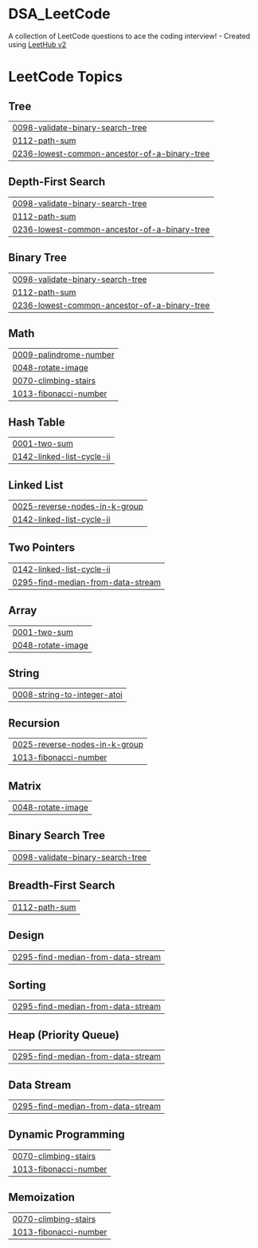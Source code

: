 # DSA_LeetCode
A collection of LeetCode questions to ace the coding interview! - Created using [LeetHub v2](https://github.com/arunbhardwaj/LeetHub-2.0)

<!---LeetCode Topics Start-->
# LeetCode Topics
## Tree
|  |
| ------- |
| [0098-validate-binary-search-tree](https://github.com/rohanmaiti/DSA_LeetCode/tree/master/0098-validate-binary-search-tree) |
| [0112-path-sum](https://github.com/rohanmaiti/DSA_LeetCode/tree/master/0112-path-sum) |
| [0236-lowest-common-ancestor-of-a-binary-tree](https://github.com/rohanmaiti/DSA_LeetCode/tree/master/0236-lowest-common-ancestor-of-a-binary-tree) |
## Depth-First Search
|  |
| ------- |
| [0098-validate-binary-search-tree](https://github.com/rohanmaiti/DSA_LeetCode/tree/master/0098-validate-binary-search-tree) |
| [0112-path-sum](https://github.com/rohanmaiti/DSA_LeetCode/tree/master/0112-path-sum) |
| [0236-lowest-common-ancestor-of-a-binary-tree](https://github.com/rohanmaiti/DSA_LeetCode/tree/master/0236-lowest-common-ancestor-of-a-binary-tree) |
## Binary Tree
|  |
| ------- |
| [0098-validate-binary-search-tree](https://github.com/rohanmaiti/DSA_LeetCode/tree/master/0098-validate-binary-search-tree) |
| [0112-path-sum](https://github.com/rohanmaiti/DSA_LeetCode/tree/master/0112-path-sum) |
| [0236-lowest-common-ancestor-of-a-binary-tree](https://github.com/rohanmaiti/DSA_LeetCode/tree/master/0236-lowest-common-ancestor-of-a-binary-tree) |
## Math
|  |
| ------- |
| [0009-palindrome-number](https://github.com/rohanmaiti/DSA_LeetCode/tree/master/0009-palindrome-number) |
| [0048-rotate-image](https://github.com/rohanmaiti/DSA_LeetCode/tree/master/0048-rotate-image) |
| [0070-climbing-stairs](https://github.com/rohanmaiti/DSA_LeetCode/tree/master/0070-climbing-stairs) |
| [1013-fibonacci-number](https://github.com/rohanmaiti/DSA_LeetCode/tree/master/1013-fibonacci-number) |
## Hash Table
|  |
| ------- |
| [0001-two-sum](https://github.com/rohanmaiti/DSA_LeetCode/tree/master/0001-two-sum) |
| [0142-linked-list-cycle-ii](https://github.com/rohanmaiti/DSA_LeetCode/tree/master/0142-linked-list-cycle-ii) |
## Linked List
|  |
| ------- |
| [0025-reverse-nodes-in-k-group](https://github.com/rohanmaiti/DSA_LeetCode/tree/master/0025-reverse-nodes-in-k-group) |
| [0142-linked-list-cycle-ii](https://github.com/rohanmaiti/DSA_LeetCode/tree/master/0142-linked-list-cycle-ii) |
## Two Pointers
|  |
| ------- |
| [0142-linked-list-cycle-ii](https://github.com/rohanmaiti/DSA_LeetCode/tree/master/0142-linked-list-cycle-ii) |
| [0295-find-median-from-data-stream](https://github.com/rohanmaiti/DSA_LeetCode/tree/master/0295-find-median-from-data-stream) |
## Array
|  |
| ------- |
| [0001-two-sum](https://github.com/rohanmaiti/DSA_LeetCode/tree/master/0001-two-sum) |
| [0048-rotate-image](https://github.com/rohanmaiti/DSA_LeetCode/tree/master/0048-rotate-image) |
## String
|  |
| ------- |
| [0008-string-to-integer-atoi](https://github.com/rohanmaiti/DSA_LeetCode/tree/master/0008-string-to-integer-atoi) |
## Recursion
|  |
| ------- |
| [0025-reverse-nodes-in-k-group](https://github.com/rohanmaiti/DSA_LeetCode/tree/master/0025-reverse-nodes-in-k-group) |
| [1013-fibonacci-number](https://github.com/rohanmaiti/DSA_LeetCode/tree/master/1013-fibonacci-number) |
## Matrix
|  |
| ------- |
| [0048-rotate-image](https://github.com/rohanmaiti/DSA_LeetCode/tree/master/0048-rotate-image) |
## Binary Search Tree
|  |
| ------- |
| [0098-validate-binary-search-tree](https://github.com/rohanmaiti/DSA_LeetCode/tree/master/0098-validate-binary-search-tree) |
## Breadth-First Search
|  |
| ------- |
| [0112-path-sum](https://github.com/rohanmaiti/DSA_LeetCode/tree/master/0112-path-sum) |
## Design
|  |
| ------- |
| [0295-find-median-from-data-stream](https://github.com/rohanmaiti/DSA_LeetCode/tree/master/0295-find-median-from-data-stream) |
## Sorting
|  |
| ------- |
| [0295-find-median-from-data-stream](https://github.com/rohanmaiti/DSA_LeetCode/tree/master/0295-find-median-from-data-stream) |
## Heap (Priority Queue)
|  |
| ------- |
| [0295-find-median-from-data-stream](https://github.com/rohanmaiti/DSA_LeetCode/tree/master/0295-find-median-from-data-stream) |
## Data Stream
|  |
| ------- |
| [0295-find-median-from-data-stream](https://github.com/rohanmaiti/DSA_LeetCode/tree/master/0295-find-median-from-data-stream) |
## Dynamic Programming
|  |
| ------- |
| [0070-climbing-stairs](https://github.com/rohanmaiti/DSA_LeetCode/tree/master/0070-climbing-stairs) |
| [1013-fibonacci-number](https://github.com/rohanmaiti/DSA_LeetCode/tree/master/1013-fibonacci-number) |
## Memoization
|  |
| ------- |
| [0070-climbing-stairs](https://github.com/rohanmaiti/DSA_LeetCode/tree/master/0070-climbing-stairs) |
| [1013-fibonacci-number](https://github.com/rohanmaiti/DSA_LeetCode/tree/master/1013-fibonacci-number) |
<!---LeetCode Topics End-->